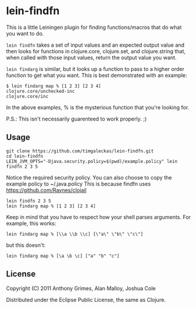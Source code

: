 # lein-findfn

This is a little Leiningen plugin for finding functions/macros that do what you want to do.

`lein findfn` takes a set of input values and an expected output value and then looks for functions in clojure.core, clojure.set, and clojure.string that, when called with those input values, return the output value you want.

`lein findarg` is similar, but it looks up a function to pass to a higher order function to get what you want. This is best demonstrated with an example:

```
$ lein findarg map % [1 2 3] [2 3 4]
clojure.core/unchecked-inc
clojure.core/inc
```

In the above examples, % is the mysterious function that you're looking for.

P.S.: This isn't necessarily guarenteed to work properly. ;)

## Usage

    git clone https://github.com/timgaleckas/lein-findfn.git
    cd lein-findfn
    LEIN_JVM_OPTS="-Djava.security.policy=$(pwd)/example.policy" lein findfn 2 3 5

Notice the required security policy. You can also choose to copy the
example policy to ~/.java.policy This is because findfn uses
https://github.com/Raynes/clojail
    
    lein findfn 2 3 5
    lein findarg map % [1 2 3] [2 3 4]

Keep in mind that you have to respect how your shell parses arguments. For example, this works:

    lein findarg map % [\\a \\b \\c] [\"a\" \"b\" \"c\"]

but this doesn't:

    lein findarg map % [\a \b \c] ["a" "b" "c"]

## License

Copyright (C) 2011 Anthony Grimes, Alan Malloy, Joshua Cole

Distributed under the Eclipse Public License, the same as Clojure.
